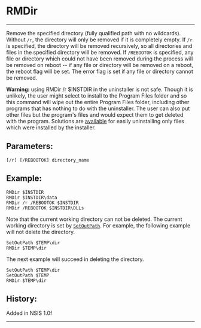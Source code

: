 # RMDir

---

Remove the specified directory (fully qualified path with no wildcards). Without `/r`, the directory will only be removed if it is completely empty. If `/r` is specified, the directory will be removed recursively, so all directories and files in the specified directory will be removed. If `/REBOOTOK` is specified, any file or directory which could not have been removed during the process will be removed on reboot -- if any file or directory will be removed on a reboot, the reboot flag will be set. The error flag is set if any file or directory cannot be removed.

**Warning:** using RMDir /r $INSTDIR in the uninstaller is not safe. Though it is unlikely, the user might select to install to the Program Files folder and so this command will wipe out the entire Program Files folder, including other programs that has nothing to do with the uninstaller. The user can also put other files but the program's files and would expect them to get deleted with the program. Solutions are [available][2] for easily uninstalling only files which were installed by the installer.

## Parameters:

    [/r] [/REBOOTOK] directory_name

## Example:

	RMDir $INSTDIR
	RMDir $INSTDIR\data
	RMDir /r /REBOOTOK $INSTDIR
	RMDir /REBOOTOK $INSTDIR\DLLs

Note that the current working directory can not be deleted. The current working directory is set by [`SetOutPath`][1]. For example, the following example will not delete the directory.

	SetOutPath $TEMP\dir
	RMDir $TEMP\dir

The next example will succeed in deleting the directory.

	SetOutPath $TEMP\dir
	SetOutPath $TEMP
	RMDir $TEMP\dir

## History:

Added in NSIS 1.0f

---

[1]: SetOutPath.md
[2]: http://nsis.sourceforge.net/Uninstall_only_installed_files